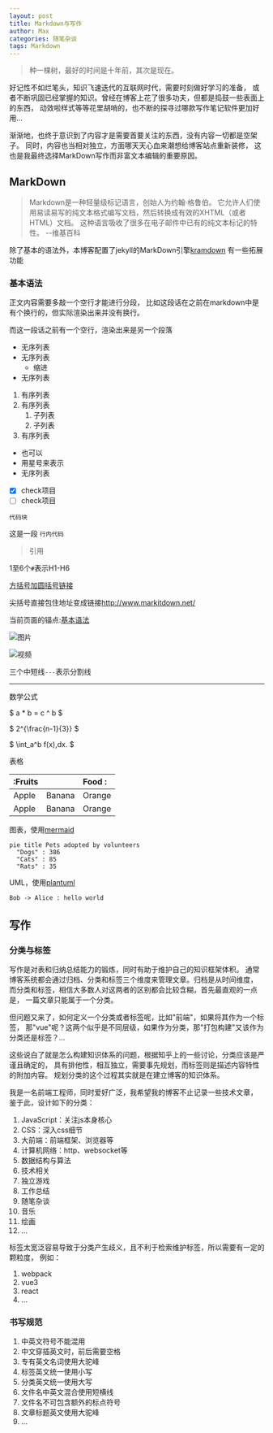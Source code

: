 ```yaml
---
layout: post
title: Markdown与写作
author: Max
categories: 随笔杂谈
tags: Markdown
---
```


> 种一棵树，最好的时间是十年前，其次是现在。

好记性不如烂笔头，知识飞速迭代的互联网时代，需要时刻做好学习的准备，
或者不断巩固已经掌握的知识。曾经在博客上花了很多功夫，但都是捣鼓一些表面上的东西，
动效啦样式等等花里胡哨的，也不断的探寻过哪款写作笔记软件更加好用...

渐渐地，也终于意识到了内容才是需要首要关注的东西，没有内容一切都是空架子。
同时，内容也当相对独立，方面哪天天心血来潮想给博客站点重新装修，
这也是我最终选择MarkDown写作而非富文本编辑的重要原因。

## MarkDown
> Markdown是一种轻量级标记语言，创始人为约翰·格鲁伯。
> 它允许人们使用易读易写的纯文本格式编写文档，然后转换成有效的XHTML（或者HTML）文档。
> 这种语言吸收了很多在电子邮件中已有的纯文本标记的特性。 --维基百科

除了基本的语法外，本博客配置了jekyll的MarkDown引擎[kramdown](https://kramdown.gettalong.org/)
有一些拓展功能

### 基本语法

正文内容需要多敲一个空行才能进行分段，
比如这段话在之前在markdown中是有个换行的，但实际渲染出来并没有换行。

而这一段话之前有一个空行，渲染出来是另一个段落

- 无序列表
- 无序列表
  - 缩进
- 无序列表

1. 有序列表
2. 有序列表
   1. 子列表
   2. 子列表
3. 有序列表

* 也可以
* 用星号来表示
* 无序列表

- [x] check项目
- [ ] check项目

```
代码块
```

这是一段 `行内代码`

> 引用

1至6个`#`表示H1-H6

[方括号加圆括号链接](http://www.markitdown.net/)

尖括号直接包住地址变成链接<http://www.markitdown.net/>

当前页面的锚点:[基本语法](#基本语法)

![图片](https://picsum.photos/id/11/500/300)

![视频](https://www.bilibili.com/video/BV1rC4y187Vw)

三个中短线`---`表示分割线

---

数学公式

$ a * b = c ^ b $

$ 2^{\frac{n-1}{3}} $

$ \int\_a^b f(x)\,dx. $

表格

| \:Fruits         ||  Food   :|
|:-------- |:------ |:-------- |
| Apple    | Banana |  Orange  |
| Apple    | Banana |  Orange  |

图表，使用[mermaid](https://mermaid-js.github.io/mermaid/#/)

```mermaid!
pie title Pets adopted by volunteers
  "Dogs" : 386
  "Cats" : 85
  "Rats" : 35
```

UML，使用[plantuml](https://plantuml.com/zh/)

``` plantuml!
Bob -> Alice : hello world
```

## 写作

### 分类与标签

写作是对表和归纳总结能力的锻炼，同时有助于维护自己的知识框架体积。
通常博客系统都会通过归档、分类和标签三个维度来管理文章。归档是从时间维度，
而分类和标签，相信大多数人对这两者的区别都会比较含糊，首先最直观的一点是，
一篇文章只能属于一个分类。

但问题又来了，如何定义一个分类或者标签呢，比如"前端"，如果将其作为一个标签，
那"vue"呢？这两个似乎是不同层级，如果作为分类，那"打包构建"又该作为分类还是标签？...

这些说白了就是怎么构建知识体系的问题，根据知乎上的一些讨论，分类应该是严谨且确定的，
具有排他性，相互独立，需要事先规划，而标签则是描述内容特性的附加内容。
规划分类的这个过程其实就是在建立博客的知识体系。

我是一名前端工程师，同时爱好广泛，我希望我的博客不止记录一些技术文章，
鉴于此，设计如下的分类：
1. JavaScript：关注js本身核心
2. CSS：深入css细节
3. 大前端：前端框架、浏览器等
4. 计算机网络：http、websocket等
5. 数据结构与算法
6. 技术相关
7. 独立游戏
8. 工作总结
9. 随笔杂谈
10. 音乐
11. 绘画
12. ...


标签太宽泛容易导致于分类产生歧义，且不利于检索维护标签，所以需要有一定的颗粒度，
例如：
1. webpack
2. vue3
3. react
4. ...

### 书写规范

1. 中英文符号不能混用
2. 中文穿插英文时，前后需要空格
3. 专有英文名词使用大驼峰
4. 标签英文统一使用小写
5. 分类英文统一使用大写
6. 文件名中英文混合使用短横线
7. 文件名不可包含额外的标点符号
8. 文章标题英文使用大驼峰
9. ...
